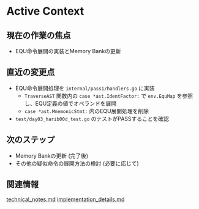 # Active Context

## 現在の作業の焦点
- EQU命令展開の実装とMemory Bankの更新

## 直近の変更点
- EQU命令展開処理を `internal/pass1/handlers.go` に実装
  - `TraverseAST` 関数内の `case *ast.IdentFactor:` で `env.EquMap` を参照し、EQU定義の値でオペランドを展開
  - `case *ast.MnemonicStmt:` 内のEQU展開処理を削除
- `test/day03_harib00d_test.go` のテストがPASSすることを確認

## 次のステップ
- Memory Bankの更新 (完了後)
- その他の疑似命令の展開方法の検討 (必要に応じて)

## 関連情報
[technical_notes.md](../details/technical_notes.md)
[implementation_details.md](../details/implementation_details.md)
